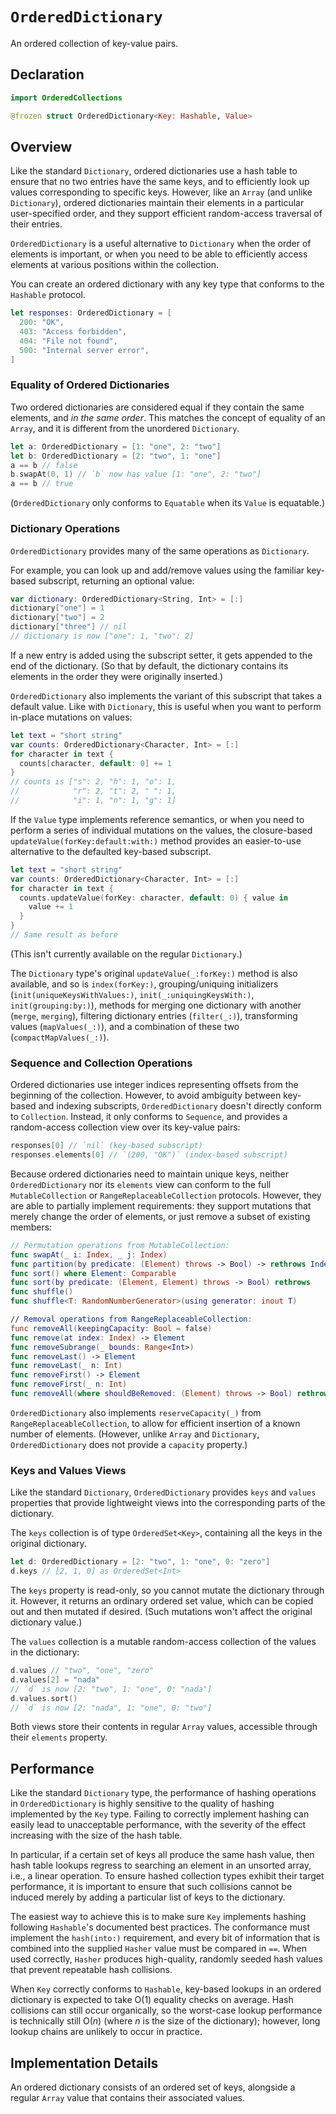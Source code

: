# `OrderedDictionary`

An ordered collection of key-value pairs.

## Declaration

```swift
import OrderedCollections

@frozen struct OrderedDictionary<Key: Hashable, Value>
```

## Overview

Like the standard `Dictionary`, ordered dictionaries use a hash table to
ensure that no two entries have the same keys, and to efficiently look up
values corresponding to specific keys. However, like an `Array` (and
unlike `Dictionary`), ordered dictionaries maintain their elements in a
particular user-specified order, and they support efficient random-access
traversal of their entries.

`OrderedDictionary` is a useful alternative to `Dictionary` when the order
of elements is important, or when you need to be able to efficiently access
elements at various positions within the collection.

You can create an ordered dictionary with any key type that conforms to the
`Hashable` protocol.

```swift
let responses: OrderedDictionary = [
  200: "OK",
  403: "Access forbidden",
  404: "File not found",
  500: "Internal server error",
]
```

### Equality of Ordered Dictionaries

Two ordered dictionaries are considered equal if they contain the same
elements, and *in the same order*. This matches the concept of equality of
an `Array`, and it is different from the unordered `Dictionary`.

```swift
let a: OrderedDictionary = [1: "one", 2: "two"]
let b: OrderedDictionary = [2: "two", 1: "one"]
a == b // false
b.swapAt(0, 1) // `b` now has value [1: "one", 2: "two"]
a == b // true
```

(`OrderedDictionary` only conforms to `Equatable` when its `Value` is
equatable.)

### Dictionary Operations

`OrderedDictionary` provides many of the same operations as `Dictionary`.

For example, you can look up and add/remove values using the familiar
key-based subscript, returning an optional value:

```swift
var dictionary: OrderedDictionary<String, Int> = [:]
dictionary["one"] = 1
dictionary["two"] = 2
dictionary["three"] // nil
// dictionary is now ["one": 1, "two": 2]
```

If a new entry is added using the subscript setter, it gets appended to the
end of the dictionary. (So that by default, the dictionary contains its
elements in the order they were originally inserted.)

`OrderedDictionary` also implements the variant of this subscript that takes
a default value. Like with `Dictionary`, this is useful when you want to
perform in-place mutations on values:

```swift
let text = "short string"
var counts: OrderedDictionary<Character, Int> = [:]
for character in text {
  counts[character, default: 0] += 1
}
// counts is ["s": 2, "h": 1, "o": 1,
//            "r": 2, "t": 2, " ": 1,
//            "i": 1, "n": 1, "g": 1]
```

If the `Value` type implements reference semantics, or when you need to
perform a series of individual mutations on the values, the closure-based
`updateValue(forKey:default:with:)` method provides an easier-to-use
alternative to the defaulted key-based subscript.

```swift
let text = "short string"
var counts: OrderedDictionary<Character, Int> = [:]
for character in text {
  counts.updateValue(forKey: character, default: 0) { value in
    value += 1
  }
}
// Same result as before
```

(This isn't currently available on the regular `Dictionary`.)

The `Dictionary` type's original `updateValue(_:forKey:)` method is also
available, and so is `index(forKey:)`, grouping/uniquing initializers
(`init(uniqueKeysWithValues:)`, `init(_:uniquingKeysWith:)`,
`init(grouping:by:)`), methods for merging one dictionary with another
(`merge`, `merging`), filtering dictionary entries (`filter(_:)`),
transforming values (`mapValues(_:)`), and a combination of these two
(`compactMapValues(_:)`).

### Sequence and Collection Operations

Ordered dictionaries use integer indices representing offsets from the
beginning of the collection. However, to avoid ambiguity between key-based
and indexing subscripts, `OrderedDictionary` doesn't directly conform to
`Collection`. Instead, it only conforms to `Sequence`, and provides a
random-access collection view over its key-value pairs:

```swift
responses[0] // `nil` (key-based subscript)
responses.elements[0] // `(200, "OK")` (index-based subscript)
```

Because ordered dictionaries need to maintain unique keys, neither
`OrderedDictionary` nor its `elements` view can conform to the full
`MutableCollection` or `RangeReplaceableCollection` protocols. However, they
are able to partially implement requirements: they support mutations
that merely change the order of elements, or just remove a subset of
existing members:

```swift
// Permutation operations from MutableCollection:
func swapAt(_ i: Index, _ j: Index)
func partition(by predicate: (Element) throws -> Bool) -> rethrows Index
func sort() where Element: Comparable
func sort(by predicate: (Element, Element) throws -> Bool) rethrows
func shuffle()
func shuffle<T: RandomNumberGenerator>(using generator: inout T)

// Removal operations from RangeReplaceableCollection:
func removeAll(keepingCapacity: Bool = false)
func remove(at index: Index) -> Element
func removeSubrange(_ bounds: Range<Int>)
func removeLast() -> Element
func removeLast(_ n: Int)
func removeFirst() -> Element
func removeFirst(_ n: Int)
func removeAll(where shouldBeRemoved: (Element) throws -> Bool) rethrows
```

`OrderedDictionary` also implements `reserveCapacity(_)` from
`RangeReplaceableCollection`, to allow for efficient insertion of a known
number of elements. (However, unlike `Array` and `Dictionary`,
`OrderedDictionary` does not provide a `capacity` property.)

### Keys and Values Views

Like the standard `Dictionary`, `OrderedDictionary` provides `keys` and
`values` properties that provide lightweight views into the corresponding
parts of the dictionary.

The `keys` collection is of type `OrderedSet<Key>`, containing all the keys
in the original dictionary.

```swift
let d: OrderedDictionary = [2: "two", 1: "one", 0: "zero"]
d.keys // [2, 1, 0] as OrderedSet<Int>
```

The `keys` property is read-only, so you cannot mutate the dictionary
through it. However, it returns an ordinary ordered set value, which can be
copied out and then mutated if desired. (Such mutations won't affect the
original dictionary value.)

The `values` collection is a mutable random-access collection of the values
in the dictionary:

```swift
d.values // "two", "one", "zero"
d.values[2] = "nada"
// `d` is now [2: "two", 1: "one", 0: "nada"]
d.values.sort()
// `d` is now [2: "nada", 1: "one", 0: "two"]
```

Both views store their contents in regular `Array` values, accessible
through their `elements` property.

## Performance

Like the standard `Dictionary` type, the performance of hashing operations
in `OrderedDictionary` is highly sensitive to the quality of hashing
implemented by the `Key` type. Failing to correctly implement hashing can
easily lead to unacceptable performance, with the severity of the effect
increasing with the size of the hash table.

In particular, if a certain set of keys all produce the same hash value,
then hash table lookups regress to searching an element in an unsorted
array, i.e., a linear operation. To ensure hashed collection types exhibit
their target performance, it is important to ensure that such collisions
cannot be induced merely by adding a particular list of keys to the
dictionary.

The easiest way to achieve this is to make sure `Key` implements hashing
following `Hashable`'s documented best practices. The conformance must
implement the `hash(into:)` requirement, and every bit of information that
is combined into the supplied `Hasher` value must be compared in `==`.
When used correctly, `Hasher` produces high-quality, randomly seeded hash
values that prevent repeatable hash collisions.

When `Key` correctly conforms to `Hashable`, key-based lookups in an ordered
dictionary is expected to take O(1) equality checks on average. Hash
collisions can still occur organically, so the worst-case lookup performance
is technically still O(*n*) (where *n* is the size of the dictionary);
however, long lookup chains are unlikely to occur in practice.

## Implementation Details

An ordered dictionary consists of an ordered set of keys, alongside a
regular `Array` value that contains their associated values.
